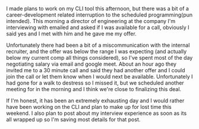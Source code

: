 I made plans to work on my CLI tool this afternoon, but there was a bit of a career-development related interruption to the scheduled programming(pun intended). This morning a director of engineering at the company I'm interviewing with emailed and asked if I was available for a call, obviously I said yes and I met with him and he gave me my offer.

Unfortunately there had been a bit of a miscommunication with the internal recruiter, and the offer was below the range I was expecting (and actually below my current comp all things considered), so I've spent most of the day negotiating salary via email and google meet. About an hour ago they invited me to a 30 minute call and said they had another offer and I could join the call or let them know when I would next be available. Unfortunately I had gone for a walk to destress so I missed it, but we scheduled another meeting for in the morning and I think we're close to finalizing this deal.

If I'm honest, it has been an extremely exhausting day and I would rather have been working on the CLI and plan to make up for lost time this weekend. I also plan to post about my interview experience as soon as its all wrapped up so I'm saving most details for that post.
